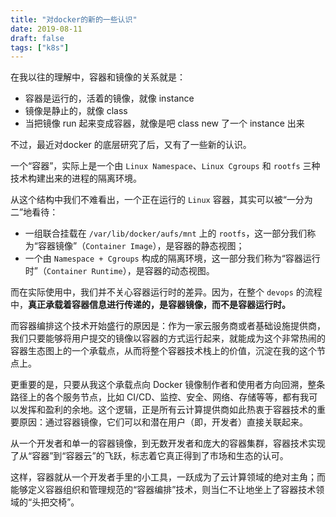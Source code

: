 ```yaml
---
title: "对docker的新的一些认识"
date: 2019-08-11
draft: false
tags: ["k8s"]
---
```


在我以往的理解中，容器和镜像的关系就是：
- 容器是运行的，活着的镜像，就像 instance
- 镜像是静止的，就像 class
- 当把镜像 run 起来变成容器，就像是吧 class new 了一个 instance 出来

不过，最近对docker 的底层研究了后，又有了一些新的认识。

一个“容器”，实际上是一个由 `Linux Namespace`、`Linux Cgroups` 和 `rootfs` 三种技术构建出来的进程的隔离环境。

从这个结构中我们不难看出，一个正在运行的 `Linux` 容器，其实可以被“一分为二”地看待：
- 一组联合挂载在 `/var/lib/docker/aufs/mnt` 上的 `rootfs`，这一部分我们称为“容器镜像”（`Container Image`），是容器的静态视图；
- 一个由 `Namespace + Cgroups` 构成的隔离环境，这一部分我们称为“容器运行时”（`Container Runtime`），是容器的动态视图。


而在实际使用中，我们并不关心容器运行时的差异。因为，在整个 `devops` 的流程中，**真正承载着容器信息进行传递的，是容器镜像，而不是容器运行时。**

而容器编排这个技术开始盛行的原因是：作为一家云服务商或者基础设施提供商，我们只要能够将用户提交的镜像以容器的方式运行起来，就能成为这个非常热闹的容器生态图上的一个承载点，从而将整个容器技术栈上的价值，沉淀在我的这个节点上。

更重要的是，只要从我这个承载点向 Docker 镜像制作者和使用者方向回溯，整条路径上的各个服务节点，比如 CI/CD、监控、安全、网络、存储等等，都有我可以发挥和盈利的余地。这个逻辑，正是所有云计算提供商如此热衷于容器技术的重要原因：通过容器镜像，它们可以和潜在用户（即，开发者）直接关联起来。

从一个开发者和单一的容器镜像，到无数开发者和庞大的容器集群，容器技术实现了从“容器”到“容器云”的飞跃，标志着它真正得到了市场和生态的认可。

这样，容器就从一个开发者手里的小工具，一跃成为了云计算领域的绝对主角；而能够定义容器组织和管理规范的“容器编排”技术，则当仁不让地坐上了容器技术领域的“头把交椅”。
